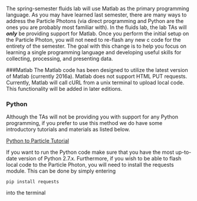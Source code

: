 The spring-semester fluids lab will use Matlab as the primary programming language. As you may have learned last semester, there are many ways to address the Particle Photons (via direct programming and Python are the ones you are probably most familiar with). In the fluids lab, the lab TAs will **_only_** be providing support for Matlab. Once you perform the initial setup on the Particle Photon, you will not need to re-flash any new c code for the entirety of the semester. The goal with this change is to help you focus on learning a single programming language and developing useful skills for collecting, processing, and presenting data.

###Matlab
The Matlab code has been designed to utilize the latest version of Matlab (currently 2016a). Matlab does not support HTML PUT requests. Currently, Matlab will call cURL from a unix terminal to upload local code. This functionality will be added in later editions.  

### Python
Although the TAs will not be providing you with support for any Python programming, if you prefer to use this method we do have some introductory tutorials and materials as listed below.

[Python to Particle Tutorial](https://github.com/d008/MAE224/wiki/Lab-0:-Python-to-Particle-Communication)

If you want to run the Python code make sure that you have the most up-to-date version of Python 2.7.x.
Furthermore, if you wish to be able to flash local code to the Particle Photon, you will need to install the requests module.
This can be done by simply entering

```
pip install requests
```
into the terminal

